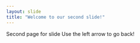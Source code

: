 ```yaml
---
layout: slide
title: "Welcome to our second slide!"
---
```

Second page for slide
Use the left arrow to go back!
